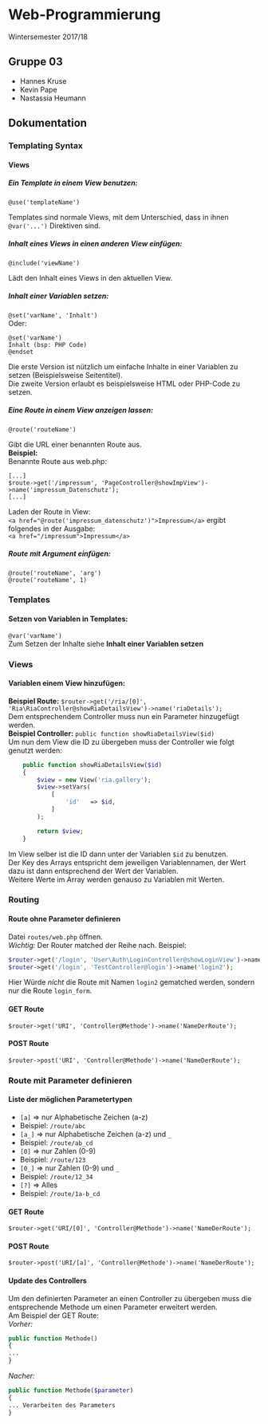 # Web-Programmierung 
Wintersemester 2017/18
 
## Gruppe 03  
* Hannes Kruse  
* Kevin Pape  
* Nastassia Heumann
 
## Dokumentation
### Templating Syntax
#### Views
##### Ein Template in einem View benutzen:
`@use('templateName')`  

Templates sind normale Views, mit dem Unterschied, dass in ihnen `@var('...')` Direktiven sind.


##### Inhalt eines Views in einen anderen View einfügen:  
`@include('viewName')`  

Lädt den Inhalt eines Views in den aktuellen View.  


##### Inhalt einer Variablen setzen:
`@set('varName', 'Inhalt')`  
Oder:
```
@set('varName')
Inhalt (bsp: PHP Code) 
@endset
```  

Die erste Version ist nützlich um einfache Inhalte in einer Variablen zu setzen (Beispielsweise Seitentitel).  
Die zweite Version erlaubt es beispielsweise HTML oder PHP-Code zu setzen.


##### Eine Route in einem View anzeigen lassen:
`@route('routeName')`

Gibt die URL einer benannten Route aus.  
**Beispiel:**  
Benannte Route aus web.php:  
```
[...]
$route->get('/impressum', 'PageController@showImpView')->name('impressum_Datenschutz');
[...]
```
Laden der Route in View:  
`<a href="@route('impressum_datenschutz')">Impressum</a>` ergibt folgendes in der Ausgabe:  
`<a href="/impressum">Impressum</a>`


##### Route mit Argument einfügen:  
`@route('routeName', 'arg')`  
`@route('routeName', 1)`


### Templates
#### Setzen von Variablen in Templates:
`@var('varName')`  
Zum Setzen der Inhalte siehe **Inhalt einer Variablen setzen**


### Views
#### Variablen einem View hinzufügen:
**Beispiel Route:** `$router->get('/ria/[0]', 'Ria\RiaController@showRiaDetailsView')->name('riaDetails');`  
Dem entsprechendem Controller muss nun ein Parameter hinzugefügt werden.  
**Beispiel Controller:** `public function showRiaDetailsView($id)`  
Um nun dem View die ID zu übergeben muss der Controller wie folgt genutzt werden:  
```php
    public function showRiaDetailsView($id)
    {
        $view = new View('ria.gallery');
        $view->setVars(
            [
                'id'   => $id,
            ]
        );

        return $view;
    }
```
Im View selber ist die ID dann unter der Variablen `$id` zu benutzen.  
Der Key des Arrays entspricht dem jeweiligen Variablennamen, der Wert dazu ist dann entsprechend der Wert der Variablen.  
Weitere Werte im Array werden genauso zu Variablen mit Werten.


### Routing
#### Route ohne Parameter definieren
Datei `routes/web.php` öffnen.  
*Wichtig:* Der Router matched der Reihe nach. Beispiel:
```php
$router->get('/login', 'User\Auth\LoginController@showLoginView')->name('login_form');
$router->get('/login', 'TestController@login')->name('login2');
```
Hier Würde *nicht* die Route mit Namen `login2` gematched werden, sondern nur die Route `login_form`.

#### GET Route
`$router->get('URI', 'Controller@Methode')->name('NameDerRoute');`

#### POST Route
`$router->post('URI', 'Controller@Methode')->name('NameDerRoute');`

### Route mit Parameter definieren
#### Liste der möglichen Parametertypen
*  `[a]` => nur Alphabetische Zeichen (a-z)
  *  Beispiel: `/route/abc`
*  `[a_]` => nur Alphabetische Zeichen (a-z) und `_`
  *  Beispiel: `/route/ab_cd`
*  `[0]` => nur Zahlen (0-9)
  *  Beispiel: `/route/123`
*  `[0_]` => nur Zahlen (0-9) und `_`
  *  Beispiel: `/route/12_34`
*  `[?]` => Alles
  *  Beispiel: `/route/1a-b_cd`

#### GET Route
`$router->get('URI/[0]', 'Controller@Methode')->name('NameDerRoute');`

#### POST Route
`$router->post('URI/[a]', 'Controller@Methode')->name('NameDerRoute');`

#### Update des Controllers
Um den definierten Parameter an einen Controller zu übergeben muss die entsprechende Methode um einen Parameter erweitert werden.  
Am Beispiel der GET Route:  
*Vorher:*  
```php
public function Methode()
{
...
}
```

*Nacher:*  
```php
public function Methode($parameter)
{
... Verarbeiten des Parameters
}
```